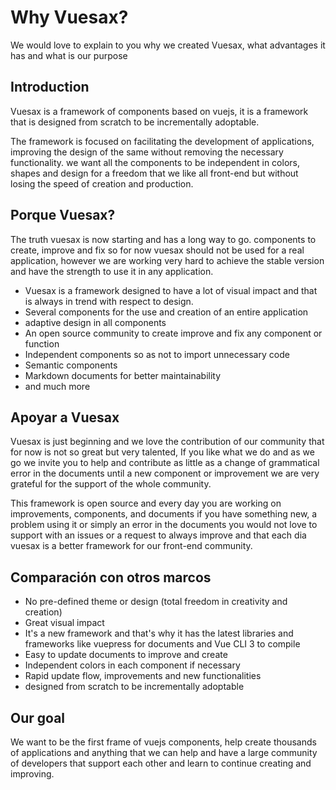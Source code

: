 ---
---

# Why Vuesax?

<box header>

  We would love to explain to you why we created Vuesax, what advantages it has and what is our purpose

</box>


<box>

## Introduction

Vuesax is a framework of components based on vuejs, it is a framework that is designed from scratch to be incrementally adoptable.

The framework is focused on facilitating the development of applications, improving the design of the same without removing the necessary functionality. we want all the components to be independent in colors, shapes and design for a freedom that we like all front-end but without losing the speed of creation and production.

</box>

<box>

## Porque Vuesax?

The truth vuesax is now starting and has a long way to go. components to create, improve and fix so for now vuesax should not be used for a real application, however we are working very hard to achieve the stable version and have the strength to use it in any application.

- Vuesax is a framework designed to have a lot of visual impact and that is always in trend with respect to design.
- Several components for the use and creation of an entire application
- adaptive design in all components
- An open source community to create improve and fix any component or function
- Independent components so as not to import unnecessary code
- Semantic components
- Markdown documents for better maintainability
- and much more

</box>

<box>

## Apoyar a Vuesax

Vuesax is just beginning and we love the contribution of our community that for now is not so great but very talented, If you like what we do and as we go we invite you to help and contribute as little as a change of grammatical error in the documents until a new component or improvement we are very grateful for the support of the whole community.

This framework is open source and every day you are working on improvements, components, and documents if you have something new, a problem using it or simply an error in the documents you would not love to support with an issues or a request to always improve and that each dia vuesax is a better framework for our front-end community.

</box>

<box>

## Comparación con otros marcos

- No pre-defined theme or design (total freedom in creativity and creation)
- Great visual impact
- It's a new framework and that's why it has the latest libraries and frameworks like vuepress for documents and Vue CLI 3 to compile
- Easy to update documents to improve and create
- Independent colors in each component if necessary
- Rapid update flow, improvements and new functionalities
- designed from scratch to be incrementally adoptable

</box>

<box>

## Our goal

We want to be the first frame of vuejs components, help create thousands of applications and anything that we can help and have a large community of developers that support each other and learn to continue creating and improving.

</box>
